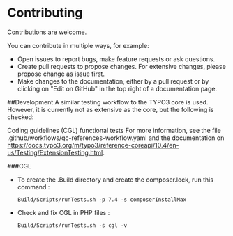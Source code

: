 # Contributing

Contributions are welcome.

You can contribute in multiple ways, for example:
- Open issues to report bugs, make feature requests or ask questions.
- Create pull requests to propose changes. For extensive changes, please propose change as issue first.
- Make changes to the documentation, either by a pull request or by clicking on "Edit on GitHub" in
the top right of a documentation page.

##Development
A similar testing workflow to the TYPO3 core is used. However, it
is currently not as extensive as the core, but the following is
checked:

Coding guidelines (CGL)
functional tests
For more information, see the file .github/workflows/qc-references-workflow.yaml and
the documentation on https://docs.typo3.org/m/typo3/reference-coreapi/10.4/en-us/Testing/ExtensionTesting.html.

###CGL
- To create the .Build directory and create the composer.lock, run this command :

    `` Build/Scripts/runTests.sh -p 7.4 -s composerInstallMax ``



- Check and fix CGL in PHP files : 

  ``Build/Scripts/runTests.sh -s cgl -v``


